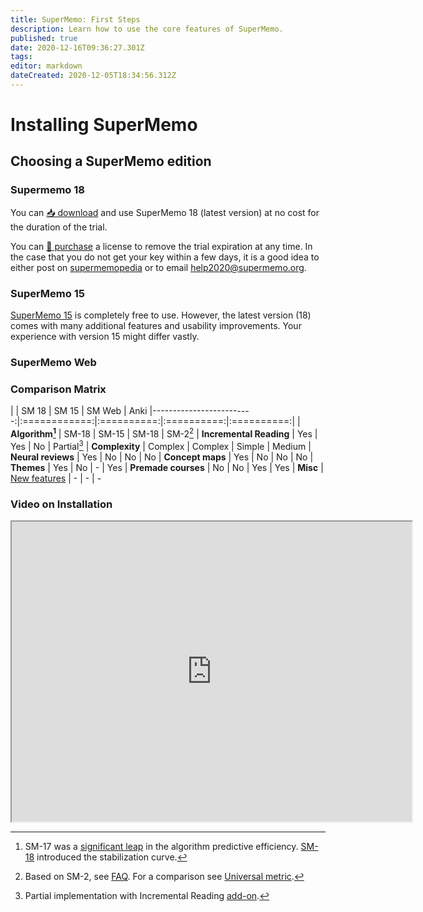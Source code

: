 ```yaml
---
title: SuperMemo: First Steps
description: Learn how to use the core features of SuperMemo.
published: true
date: 2020-12-16T09:36:27.301Z
tags: 
editor: markdown
dateCreated: 2020-12-05T18:34:56.312Z
---
```


# Installing SuperMemo

## Choosing a SuperMemo edition

### Supermemo 18



You can [📥 download](https://super-memory.com/english/down.htm) and use SuperMemo 18 (latest version) at no cost for the duration of the trial.

You can [🔑 purchase](https://super-memo.com/supermemo18.html) a license to remove the trial expiration at any time. In the case that you do not get your key within a few days, it is a good idea to either post on [supermemopedia](http://supermemopedia.com/wiki/Main_Page) or to email [help2020@supermemo.org](mailto:help2020@supermemo.org). 

### SuperMemo 15

[SuperMemo 15](http://supermemopedia.com/wiki/SuperMemo_15_Freeware) is completely free to use. However, the latest version (18) comes with many additional features and usability improvements. Your experience with version 15 might differ vastly.

### SuperMemo Web

### Comparison Matrix

|                          | SM 18        | SM 15      | SM Web     | Anki
|-------------------------:|:============:|:==========:|:==========:|:==========:|
| **Algorithm[^1]**       | SM-18        | SM-15      | SM-18      | SM-2[^2]
| **Incremental Reading** | Yes          | Yes        | No         | Partial[^3]
| **Complexity**          | Complex      | Complex    | Simple     | Medium
| **Neural reviews**      | Yes          | No         | No         | No
| **Concept maps**        | Yes          | No         | No         | No
| **Themes**              | Yes          | No         | -          | Yes
| **Premade courses**     | No           | No         | Yes        | Yes
| **Misc**                | [New features](https://super-memory.com/help/new.htm) | -          | -          | -


### Video on Installation

<iframe src="https://drive.google.com/file/d/1voa9P-ITGiqAQZkfNHUWNEiSdFqr0J5l/preview" width="640" height="480"></iframe>

[^1]: SM-17 was a [significant leap](https://supermemopedia.com/wiki/Is_Algorithm_SM-17_much_better_than_Algorithm_SM-15%3F) in the algorithm predictive efficiency. [SM-18](https://supermemo.guru/wiki/Algorithm_SM-18) introduced the stabilization curve.
[^2]: Based on SM-2, see [FAQ](https://faqs.ankiweb.net/what-spaced-repetition-algorithm.html). For a comparison see [Universal metric](https://supermemo.guru/wiki/Universal_metric_for_cross-comparison_of_spaced_repetition_algorithms#Algorithmic_contest:_SuperMemo_2_vs._SuperMemo_17).
[^3]: Partial implementation with Incremental Reading [add-on](https://ankiweb.net/shared/info/935264945).
